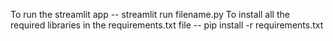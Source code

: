 To run the streamlit app -- streamlit run filename.py
To install all the required libraries in the requirements.txt file  -- pip install -r requirements.txt

